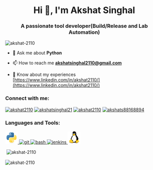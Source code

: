 <h1 align="center">Hi 👋, I'm Akshat Singhal</h1>
<h3 align="center">A passionate tool developer(Build/Release and Lab Automation)</h3>

<p align="left"> <img src="https://komarev.com/ghpvc/?username=akshat-2110&label=Profile%20views&color=0e75b6&style=flat" alt="akshat-2110" /> </p>

</p>

- 💬 Ask me about **Python**

- 📫 How to reach me **akshatsinghal2110@gmail.com**

- 📄 Know about my experiences [https://www.linkedin.com/in/akshat2110/](https://www.linkedin.com/in/akshat2110/)

<h3 align="left">Connect with me:</h3>
<p align="left">
<a href="https://linkedin.com/in/akshat2110" target="blank"><img align="center" src="https://raw.githubusercontent.com/rahuldkjain/github-profile-readme-generator/master/src/images/icons/Social/linked-in-alt.svg" alt="akshat2110" height="30" width="40" /></a>
<a href="https://www.hackerrank.com/akshatsinghal21" target="blank"><img align="center" src="https://raw.githubusercontent.com/rahuldkjain/github-profile-readme-generator/master/src/images/icons/Social/hackerrank.svg" alt="akshatsinghal21" height="30" width="40" /></a>
<a href="https://dev.to/akshat2110" target="blank"><img align="center" src="https://cdn.jsdelivr.net/npm/simple-icons@3.0.1/icons/dev-dot-to.svg" alt="akshat2110" height="30" width="40" /></a>
<a href="https://twitter.com/akshats88168894" target="blank"><img align="center" src="https://raw.githubusercontent.com/rahuldkjain/github-profile-readme-generator/master/src/images/icons/Social/twitter.svg" alt="akshats88168894" height="30" width="40" /></a>
</p>

<h3 align="left">Languages and Tools:</h3>
<p align="left"><a href="https://www.python.org" target="_blank"> <img src="https://raw.githubusercontent.com/devicons/devicon/master/icons/python/python-original.svg" alt="python" width="40" height="40"/> </a> <a href="https://git-scm.com/" target="_blank"> <img src="https://www.vectorlogo.zone/logos/git-scm/git-scm-icon.svg" alt="git" width="40" height="40"/> </a><a href="https://www.gnu.org/software/bash/" target="_blank"> <img src="https://www.vectorlogo.zone/logos/gnu_bash/gnu_bash-icon.svg" alt="bash" width="40" height="40"/> </a> <a href="https://www.jenkins.io" target="_blank"> <img src="https://www.vectorlogo.zone/logos/jenkins/jenkins-icon.svg" alt="jenkins" width="40" height="40"/> </a> <a href="https://www.linux.org/" target="_blank"> <img src="https://raw.githubusercontent.com/devicons/devicon/master/icons/linux/linux-original.svg" alt="linux" width="40" height="40"/> </a> </p>

<p>&nbsp;<img align="center" src="https://github-readme-stats.vercel.app/api?username=akshat-2110&show_icons=true&locale=en" alt="akshat-2110" /></p>

<p><img align="center" src="https://github-readme-streak-stats.herokuapp.com/?user=akshat-2110&" alt="akshat-2110" /></p>
